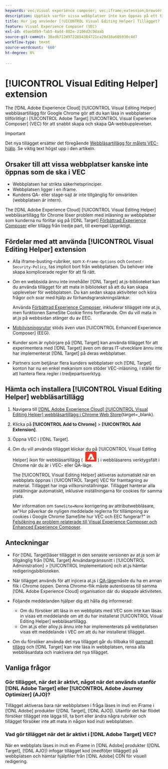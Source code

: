 ```yaml
---
keywords: vec;Visual experience composer; vec;iframe;extension;browser;faq
description: Upptäck varför vissa webbplatser inte kan öppnas på ett tillförlitligt sätt i [!UICONTROL Visual Experience Composer] (VEC). The [!UICONTROL Visual Editing Helper] Med webbläsartillägg kan du läsa in webbplatser på ett tillförlitligt sätt i VEC.
title: Hur jag använder [!UICONTROL Visual Editing Helper] Tillägget?
feature: Visual Experience Composer (VEC)
exl-id: e5aeb8b9-fab5-4ad4-882e-2106d2c9daab
source-git-commit: 30ad6712d9722854384721ca20d38a605930c4d7
workflow-type: tm+mt
source-wordcount: '660'
ht-degree: 0%

---
```


# [!UICONTROL Visual Editing Helper] extension

The [!DNL Adobe Experience Cloud] [!UICONTROL Visual Editing Helper] webbläsartillägg för Google Chrome gör att du kan läsa in webbplatser tillförlitligt i [!UICONTROL Adobe Target] [!UICONTROL Visual Experience Composer] (VEC) för att snabbt skapa och skapa QA-webbupplevelser.

>[!IMPORTANT]
>
>Det nya tillägget ersätter det föregående [Webbläsartillägg för målets VEC-hjälp](/help/main/c-experiences/c-visual-experience-composer/r-troubleshoot-composer/vec-helper-browser-extension.md). Se viktig text högst upp i den artikeln.

## Orsaker till att vissa webbplatser kanske inte öppnas som de ska i VEC

* Webbplatsen har strikta säkerhetsprinciper.
* Webbplatsen ligger i en iframe.
* Kundens QA- eller stage-sajt är inte tillgänglig för omvärlden (webbplatsen är intern).

The [!DNL Adobe Experience Cloud] [!UICONTROL Visual Editing Helper] webbläsartillägg för Chrome löser problem med inläsning av webbplatser som kunderna nu förlitar sig på [!DNL Target] [Förbättrad Experience Composer](/help/main/administrating-target/visual-experience-composer-set-up.md#eec) eller tillägg från tredje part, till exempel Uppriktigt.

## Fördelar med att använda [!UICONTROL Visual Editing Helper] extension

* Alla iframe-busting-rubriker, som `X-Frame-Options` och `Content-Security-Policy`, tas implicit bort från webbplatsen. Du behöver inte skapa komplicerade regler för att få rätt.
* Om en webbsida ännu inte innehåller [!DNL Target] at.js-biblioteket kan du använda tillägget för att mata in biblioteket så att du kan skapa upplevelser för webbplatsen. Du kan sedan skapa aktiviteter och köra frågor och svar med hjälp av förhandsgranskningslänkar.

   Använda [Förbättrad Experience Composer](/help/main/administrating-target/visual-experience-composer-set-up.md#eec), inkluderar tillägget inte at.js, men funktionen SameSite Cookie finns fortfarande. Om du vill mata in at.js på webbsidan stänger du av EEC.

* [Mobilvisningsrutor](/help/main/c-experiences/c-visual-experience-composer/mobile-viewports.md) stöds även utan [!UICONTROL Enhanced Experience Composer] (EEG).
* Kunder som är nybörjare på [!DNL Target] kan använda tillägget för att experimentera med [!DNL Target] även om deras IT-utvecklare ännu inte har implementerat [!DNL Target] på deras webbplatser.
* Partners som betjänar flera kunders webbplatser och [!DNL Target] konton har nu en enkel mekanism som stöder VEC-inläsning, i stället för att hantera flera regler i tredjepartsverktyg.

## Hämta och installera [!UICONTROL Visual Editing Helper] webbläsartillägg

1. Navigera till [[!DNL Adobe Experience Cloud] [!UICONTROL Visual Editing Helper] webbläsartillägg i Chrome Web Store](https://chrome.google.com/webstore/detail/adobe-experience-cloud-vi/kgmjjkfjacffaebgpkpcllakjifppnca){target=_blank}.
1. Klicka på **[!UICONTROL Add to Chrome]** > **[!UICONTROL Add Extension]**.
1. Öppna VEC i [!DNL Target].
1. Om du vill använda tillägget klickar du på [!UICONTROL Visual Editing Helper] ikon för webbläsartillägg ( ![Ikon för tillägg för visuell redigering](/help/main/c-experiences/c-visual-experience-composer/r-troubleshoot-composer/assets/visual-editing-helper.png) ) i webbläsarens verktygsfält i Chrome när du är i VEC- eller QA-läge.

   The [!UICONTROL Visual Editing Helper] aktiveras automatiskt när en webbplats öppnas i [!UICONTROL Target] VEC för framtagning av material. Tillägget har inga villkorsinställningar. Tillägget hanterar alla inställningar automatiskt, inklusive inställningarna för cookies för samma plats.

   Mer information om `SameSite=None` korrigering av attributwebbläsare, se&quot;Hur påverkar de nyligen meddelade reglerna för tillämpning av cookies i Google Chrome SameSite hur VEC och EEC fungerar?&quot; in [Felsökning av problem relaterade till Visual Experience Composer och Enhanced Experience Composer](/help/main/c-experiences/c-visual-experience-composer/r-troubleshoot-composer/issues-related-to-the-visual-experience-composer-vec-and-enhanced-experience-composer-eec.md).

## Anteckningar

* För [!DNL Target]läser tillägget in den senaste versionen av at.js som är tillgänglig från [!DNL Target] Användargränssnitt i [!UICONTROL Administration] > [!UICONTROL Implementation] och at.js hämtar redigeringsbiblioteken.
* När tillägget används för att injicera at.js i [QA-läge](/help/main/c-activities/c-activity-qa/activity-qa.md)måste du ha en annan flik i Chrome öppen. Denna Chrome-flik måste autentiseras till samma [!DNL Adobe Experience Cloud] organisation där du skapade aktiviteten.
* Följande meddelanden hjälper dig att hålla dig informerad:

   * Om du försöker att läsa in en webbplats med VEC som inte kan läsas in visas ett meddelande om att du har installerat [!UICONTROL Visual Editing Helper] webbläsartillägg.
   * Om at.js eller alloy.js ännu inte har implementerats på webbplatsen visas ett meddelande i VEC om att du har installerat tillägget.
* Om du försöker använda det nya tillägget går du tillbaka till [gammalt tillägg](/help/main/c-experiences/c-visual-experience-composer/r-troubleshoot-composer/vec-helper-browser-extension.md) och [!DNL Target] kan inte läsa in webbplatsen, rensa alla webbläsardata och inaktivera det nya tillägget.

## Vanliga frågor

### Gör tillägget, när det är aktivt, något när det används utanför [!DNL Adobe Target] eller [!UICONTROL Adobe Journey Optimizer] (AJO)?

Tillägget aktiveras bara när webbplatsen i fråga läses in inuti en iFrame i [!DNL Adobe] produkter ([!DNL Target], [!DNL AJO]). Utanför det här flödet försöker tillägget inte lägga till, ta bort eller ändra några rubriker och tillägget försöker inte att mata in någon kod inuti webbplatsen.

### Vad gör tillägget när det är aktivt i [!DNL Adobe Target] VEC?

När en webbplats läses in inuti en iFrame in [!DNL Adobe] produkter ([!DNL Target], [!DNL AJO]) infogar tillägget kod (medföljer tillägget) på webbplatsen och hämtar hjälpfiler från [!DNL Adobe] CDN för visuell redigering.
